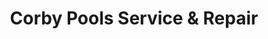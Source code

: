 ---
title: "Corby Pools Service & Repair"
url: /mountain-view/corby-pools-service-and-repair/
shop: swimming pool
---